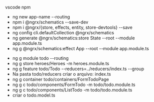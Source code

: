 <!--- Tools --->
vscode
npm


<!--- Para criar a aplicação --->
* ng new app-name --routing
* npm i @ngrx/schematics --save-dev
* npm i @ngrx/{store, effects, entity, store-devtools} --save
* ng config cli.defaultCollection @ngrx/schematics
* ng generate @ngrx/schematics:store State --root --module app.module.ts
* ng g @ngrx/schematics:effect App --root --module app.module.ts


<!--- Para implementar a funcionalidade --->
* ng g module todo --routing
* ng g store heroes/Heroes -m heroes.module.ts
* ng g feature todo/Todo --reducers=../reducers/index.ts --group
* Na pasta todo/reducers criar o arquivo: index.ts
* ng g container todo/containers/FormTodoPage 
* ng g c todo/components/FormTodo -m todo/todo.module.ts
* ng g c todo/components/ListTodo -m todo/todo.module.ts
* criar o todo.model.ts



